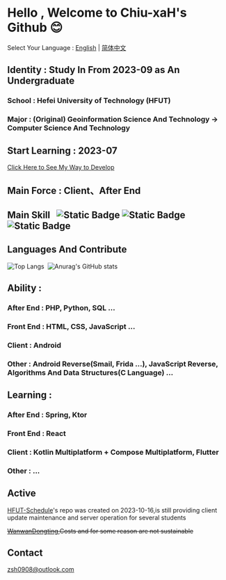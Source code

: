 # Hello , Welcome to Chiu-xaH's Github 😊

Select Your Language : [English](/README.md) | [简体中文](/README-zh_rCN.md)

## Identity : Study In From 2023-09 as An Undergraduate
### School : Hefei University of Technology (HFUT)
### Major : (Original) Geoinformation Science And Technology -> Computer Science And Technology

## Start Learning : 2023-07 
[Click Here to See My Way to Develop](/Skills.png)

## Main Force : Client、After End

## Main Skill $~$  ![Static Badge](https://img.shields.io/badge/Kotlin-8A2BE2) ![Static Badge](https://img.shields.io/badge/Java-D6300F)  ![Static Badge](https://img.shields.io/badge/Android-4FB054)

## Languages And Contribute
![Top Langs](https://github-readme-stats.vercel.app/api/top-langs/?username=Chiu-xaH&layout=compact)$~$
![Anurag's GitHub stats](https://github-readme-stats.vercel.app/api?username=Chiu-xaH&show_icons=true&count_private=true&locale=en&hide_title=true)

## Ability :

### After End : PHP, Python, SQL ...
### Front End : HTML, CSS, JavaScript ...
### Client : Android
### Other : Android Reverse(Smail, Frida ...), JavaScript Reverse, Algorithms And Data Structures(C Language) ...

## Learning : 

### After End : Spring, Ktor
### Front End : React
### Client : Kotlin Multiplatform + Compose Multiplatform, Flutter
### Other : ...

## Active
[HFUT-Schedule](https://github.com/Chiu-xaH/HFUT-Schedule)'s repo was created on 2023-10-16,is still providing client update maintenance and server operation for several students

~~[WanwanDongting](https://github.com/Chiu-xaH/WanwanDongting-Client),Costs and for some reason are not sustainable~~

## Contact
zsh0908@outlook.com


